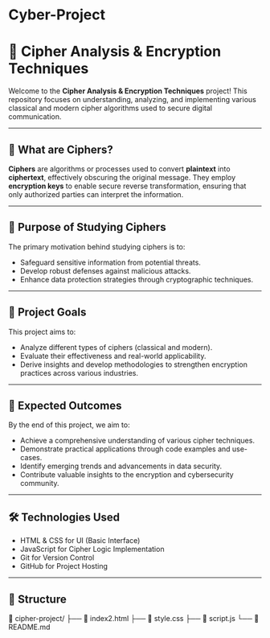 # Cyber-Project

# 🔐 Cipher Analysis & Encryption Techniques

Welcome to the **Cipher Analysis & Encryption Techniques** project! This repository focuses on understanding, analyzing, and implementing various classical and modern cipher algorithms used to secure digital communication.

---

## 📘 What are Ciphers?

**Ciphers** are algorithms or processes used to convert **plaintext** into **ciphertext**, effectively obscuring the original message. They employ **encryption keys** to enable secure reverse transformation, ensuring that only authorized parties can interpret the information.

---

## 🎯 Purpose of Studying Ciphers

The primary motivation behind studying ciphers is to:

- Safeguard sensitive information from potential threats.
- Develop robust defenses against malicious attacks.
- Enhance data protection strategies through cryptographic techniques.

---

## 🧭 Project Goals

This project aims to:

- Analyze different types of ciphers (classical and modern).
- Evaluate their effectiveness and real-world applicability.
- Derive insights and develop methodologies to strengthen encryption practices across various industries.

---

## 🌟 Expected Outcomes

By the end of this project, we aim to:

- Achieve a comprehensive understanding of various cipher techniques.
- Demonstrate practical applications through code examples and use-cases.
- Identify emerging trends and advancements in data security.
- Contribute valuable insights to the encryption and cybersecurity community.

---

## 🛠️ Technologies Used

- HTML & CSS for UI (Basic Interface)
- JavaScript for Cipher Logic Implementation
- Git for Version Control
- GitHub for Project Hosting

---

## 📂 Structure

📁 cipher-project/
├── 📄 index2.html
├── 📄 style.css
├── 📄 script.js
└── 📄 README.md
